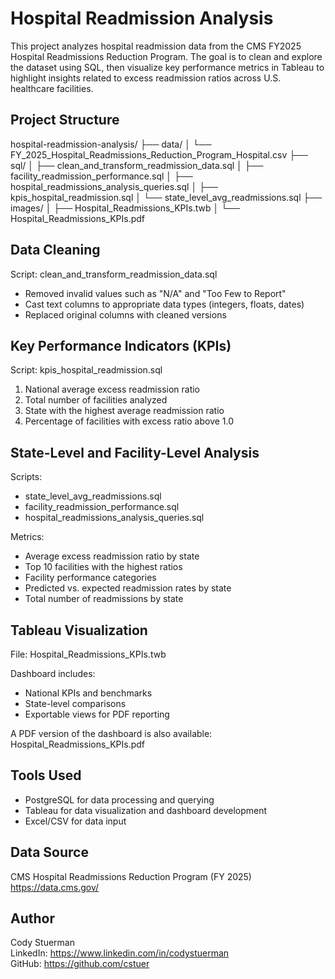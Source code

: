 # Hospital Readmission Analysis

This project analyzes hospital readmission data from the CMS FY2025 Hospital Readmissions Reduction Program. The goal is to clean and explore the dataset using SQL, then visualize key performance metrics in Tableau to highlight insights related to excess readmission ratios across U.S. healthcare facilities.

## Project Structure

hospital-readmission-analysis/
├── data/
│ └── FY_2025_Hospital_Readmissions_Reduction_Program_Hospital.csv
├── sql/
│ ├── clean_and_transform_readmission_data.sql
│ ├── facility_readmission_performance.sql
│ ├── hospital_readmissions_analysis_queries.sql
│ ├── kpis_hospital_readmission.sql
│ └── state_level_avg_readmissions.sql
├── images/
│ ├── Hospital_Readmissions_KPIs.twb
│ └── Hospital_Readmissions_KPIs.pdf

## Data Cleaning

Script: clean_and_transform_readmission_data.sql

- Removed invalid values such as "N/A" and "Too Few to Report"
- Cast text columns to appropriate data types (integers, floats, dates)
- Replaced original columns with cleaned versions

## Key Performance Indicators (KPIs)

Script: kpis_hospital_readmission.sql

1. National average excess readmission ratio
2. Total number of facilities analyzed
3. State with the highest average readmission ratio
4. Percentage of facilities with excess ratio above 1.0

## State-Level and Facility-Level Analysis

Scripts:
- state_level_avg_readmissions.sql
- facility_readmission_performance.sql
- hospital_readmissions_analysis_queries.sql

Metrics:
- Average excess readmission ratio by state
- Top 10 facilities with the highest ratios
- Facility performance categories
- Predicted vs. expected readmission rates by state
- Total number of readmissions by state

## Tableau Visualization

File: Hospital_Readmissions_KPIs.twb

Dashboard includes:
- National KPIs and benchmarks
- State-level comparisons
- Exportable views for PDF reporting

A PDF version of the dashboard is also available:
Hospital_Readmissions_KPIs.pdf

## Tools Used

- PostgreSQL for data processing and querying
- Tableau for data visualization and dashboard development
- Excel/CSV for data input

## Data Source

CMS Hospital Readmissions Reduction Program (FY 2025)  
https://data.cms.gov/

## Author

Cody Stuerman  
LinkedIn: https://www.linkedin.com/in/codystuerman  
GitHub: https://github.com/cstuer
